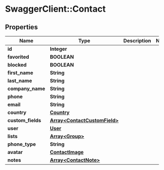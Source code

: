 # SwaggerClient::Contact

## Properties
Name | Type | Description | Notes
------------ | ------------- | ------------- | -------------
**id** | **Integer** |  | 
**favorited** | **BOOLEAN** |  | 
**blocked** | **BOOLEAN** |  | 
**first_name** | **String** |  | 
**last_name** | **String** |  | 
**company_name** | **String** |  | 
**phone** | **String** |  | 
**email** | **String** |  | 
**country** | [**Country**](Country.md) |  | 
**custom_fields** | [**Array&lt;ContactCustomField&gt;**](ContactCustomField.md) |  | 
**user** | [**User**](User.md) |  | 
**lists** | [**Array&lt;Group&gt;**](Group.md) |  | 
**phone_type** | **String** |  | 
**avatar** | [**ContactImage**](ContactImage.md) |  | 
**notes** | [**Array&lt;ContactNote&gt;**](ContactNote.md) |  | 


